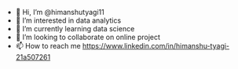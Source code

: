 - 👋 Hi, I’m @himanshutyagi11
- 👀 I’m interested in data analytics
- 🌱 I’m currently learning data science
- 💞️ I’m looking to collaborate on online project
- 📫 How to reach me https://www.linkedin.com/in/himanshu-tyagi-21a507261


<!---
himanshutyagi11/himanshutyagi11 is a ✨ special ✨ repository because its `README.md` (this file) appears on your GitHub profile.
You can click the Preview link to take a look at your changes.
--->
